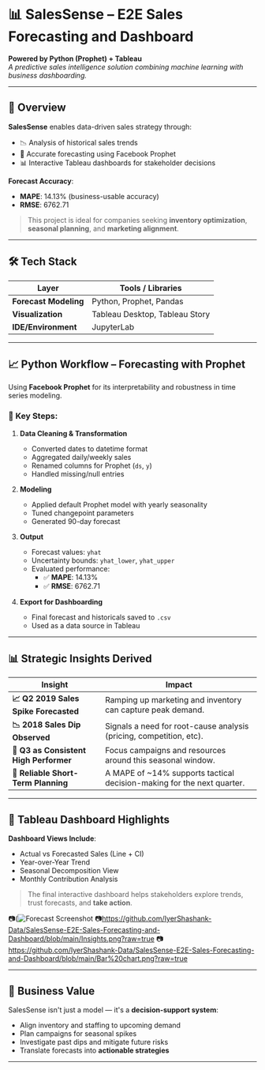 # 📊 SalesSense – E2E Sales Forecasting and Dashboard

**Powered by Python (Prophet) + Tableau**  
*A predictive sales intelligence solution combining machine learning with business dashboarding.*

---

## 🚀 Overview

**SalesSense** enables data-driven sales strategy through:

- 📉 Analysis of historical sales trends  
- 🔮 Accurate forecasting using Facebook Prophet  
- 📊 Interactive Tableau dashboards for stakeholder decisions

**Forecast Accuracy**:  
- **MAPE**: 14.13% (business-usable accuracy)  
- **RMSE**: 6762.71  

> This project is ideal for companies seeking **inventory optimization**, **seasonal planning**, and **marketing alignment**.

---

## 🛠 Tech Stack

| Layer              | Tools / Libraries                |
|-------------------|----------------------------------|
| **Forecast Modeling** | Python, Prophet, Pandas           |
| **Visualization**      | Tableau Desktop, Tableau Story    |
| **IDE/Environment**    | JupyterLab                       |

---

## 📈 Python Workflow – Forecasting with Prophet

Using **Facebook Prophet** for its interpretability and robustness in time series modeling.

### 🔧 Key Steps:
1. **Data Cleaning & Transformation**
   - Converted dates to datetime format
   - Aggregated daily/weekly sales
   - Renamed columns for Prophet (`ds`, `y`)
   - Handled missing/null entries

2. **Modeling**
   - Applied default Prophet model with yearly seasonality
   - Tuned changepoint parameters
   - Generated 90-day forecast

3. **Output**
   - Forecast values: `yhat`
   - Uncertainty bounds: `yhat_lower`, `yhat_upper`
   - Evaluated performance:  
     - ✅ **MAPE**: 14.13%  
     - ✅ **RMSE**: 6762.71  

4. **Export for Dashboarding**
   - Final forecast and historicals saved to `.csv`
   - Used as a data source in Tableau

---

## 📊 Strategic Insights Derived

| Insight | Impact |
|--------|--------|
| **📈 Q2 2019 Sales Spike Forecasted** | Ramping up marketing and inventory can capture peak demand. |
| **📉 2018 Sales Dip Observed** | Signals a need for root-cause analysis (pricing, competition, etc). |
| **📆 Q3 as Consistent High Performer** | Focus campaigns and resources around this seasonal window. |
| **🎯 Reliable Short-Term Planning** | A MAPE of ~14% supports tactical decision-making for the next quarter. |

---

## 📍 Tableau Dashboard Highlights

**Dashboard Views Include**:
- Actual vs Forecasted Sales (Line + CI)
- Year-over-Year Trend
- Seasonal Decomposition View
- Monthly Contribution Analysis

> The final interactive dashboard helps stakeholders explore trends, trust forecasts, and **take action**.

📷(![Forecast Screenshot](https://github.com/YourUsername/YourRepoName/blob/main/forecast_plot.png?raw=true)
📷https://github.com/IyerShashank-Data/SalesSense-E2E-Sales-Forecasting-and-Dashboard/blob/main/Insights.png?raw=true
📷https://github.com/IyerShashank-Data/SalesSense-E2E-Sales-Forecasting-and-Dashboard/blob/main/Bar%20chart.png?raw=true


---

## 💼 Business Value

SalesSense isn't just a model — it's a **decision-support system**:

- Align inventory and staffing to upcoming demand
- Plan campaigns for seasonal spikes
- Investigate past dips and mitigate future risks
- Translate forecasts into **actionable strategies**

---
